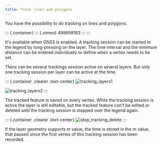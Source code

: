 ```yaml
---
title: Track lines and polygons
---
```


You have the possibility to do tracking on lines and polygons.

::: {.container}
::: {.vimeo}
499958163
:::
:::

It\'s available when GNSS is enabled. A tracking session can be started
in the legend by long-pressing on the layer. The time interval and the
minimum distance can be entered individually to define when a vertex
needs to be set.

There can be several trackings session active on several layers. But
only one tracking session per layer can be active at the time.

::: {.container .clearer .text-center}
![tracking\_layers1](/assets/images/track_lines_tracking_layers1.jpeg)

![tracking\_layers2](/assets/images/track_lines_tracking_layers2.jpeg)
:::

The tracked feature is saved on every vertex. While the tracking session
is active the layer is still editable, but the tracked feature can\'t be
edited or deleted until the tracking session is stopped over the legend
again.

::: {.container .clearer .text-center}
![stop\_tracking\_delete](/assets/images/track_lines_stop_tracking_delete.jpeg)
:::

If the layer geometry supports m value, the time is stored in the m
value, that passed since the first vertex of this tracking session has
been recorded.
